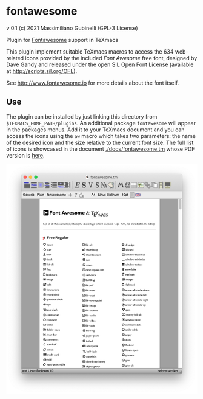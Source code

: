 # fontawesome

 v 0.1
 (c) 2021 Massimiliano Gubinelli (GPL-3 License)

Plugin for [Fontawesome](http://www.fontawesome.io) support in TeXmacs

This plugin implement suitable TeXmacs macros to access the 634 web-related icons 
provided by the included _Font Awesome_ free font, designed by Dave Gandy and released under
the open SIL Open Font License (available at http://scripts.sil.org/OFL).

See http://www.fontawesome.io for more details about the font itself.

## Use

The plugin can be installed by just linking this directory from `$TEXMACS_HOME_PATH/plugins`. An additional package `fontawesome` will appear in the packages menus. Add it to your TeXmacs document and you can access the icons
using the `aw` macro which takes two parameters: the name of the desired icon and the size relative to the current font size.
The full list of icons is showcased in the document [./docs/fontawesome.tm]() whose PDF version
is [here](./docs/fontawesome.pdf).

![screenshot](./screenshot.png)

